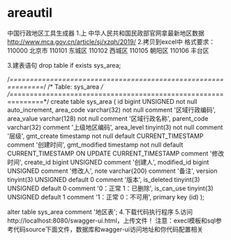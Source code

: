 # areautil
中国行政地区工具生成器
1.上 中华人民共和国民政部官网拿最新地区数据 http://www.mca.gov.cn/article/sj/xzqh/2019/
2.拷贝到excel中
格式要求：
110000	北京市
110101	东城区
110102	西城区
110105	朝阳区
110106	丰台区

3.建表语句
drop table if exists sys_area;

/*==============================================================*/
/* Table: sys_area                                              */
/*==============================================================*/
create table sys_area
(
   id                   bigint UNSIGNED not null auto_increment,
   area_code            varchar(32) not null comment '区域行政编码',
   area_value           varchar(128) not null comment '区域行政名称',
   parent_code          varchar(32) comment '上级地区编码',
   area_level           tinyint(3) not null comment '层级',
   gmt_create           timestamp not null default CURRENT_TIMESTAMP comment '创建时间',
   gmt_modified         timestamp not null default CURRENT_TIMESTAMP ON UPDATE CURRENT_TIMESTAMP comment '修改时间',
   create_id            bigint UNSIGNED comment '创建人',
   modified_id          bigint UNSIGNED comment '修改人',
   note                 varchar(200) comment '备注',
   version              tinyint(3) UNSIGNED default 0 comment '版本',
   is_deleted           tinyint(3) UNSIGNED default 0 comment '0：正常 1：已删除',
   is_can_use           tinyint(3) UNSIGNED default 1 comment '1：正常 0：不可用',
   primary key (id)
);

alter table sys_area comment '地区表';
4.下载代码执行程序
5.访问http://localhost:8080/swagger-ui.html，上传文件！
注意：execl模板和sql参考代码source下面文件，数据库和wagger-ui访问地址和你代码配置相关



